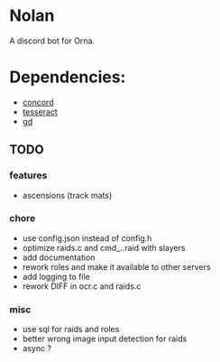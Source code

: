 # Nolan
A discord bot for Orna.

# Dependencies:
- [concord](https://github.com/Cogmasters/concord)
- [tesseract](https://github.com/tesseract-ocr/tesseract)
- [gd](https://github.com/libgd/libgd)

## TODO

### features
- ascensions (track mats)

### chore
- use config.json instead of config.h
- optimize raids.c and cmd_..raid with slayers
- add documentation
- rework roles and make it available to other servers
- add logging to file
- rework DIFF in ocr.c and raids.c

### misc
- use sql for raids and roles
- better wrong image input detection for raids
- async ?
